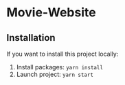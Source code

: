 # Movie-Website

## Installation

If you want to install this project locally:

1. Install packages: `yarn install`
2. Launch project: `yarn start`
